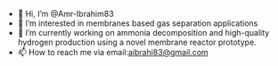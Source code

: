 - 👋 Hi, I’m @Amr-Ibrahim83
- 👀 I’m interested in membranes based gas separation applications
- 🌱 I’m currently working on ammonia decomposition and high-quality hydrogen production using a novel membrane reactor prototype.
-  📫 How to reach me  via email:aibrahi83@gmail.com

<!---
Amr-Ibrahim83/Amr-Ibrahim83 is a ✨ special ✨ repository because its `README.md` (this file) appears on your GitHub profile.
You can click the Preview link to take a look at your changes.
--->
